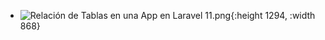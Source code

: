 - ![Relación de Tablas en una App en Laravel 11.png](../assets/Relación_de_Tablas_en_una_App_en_Laravel_11_1741704492151_0.png){:height 1294, :width 868}